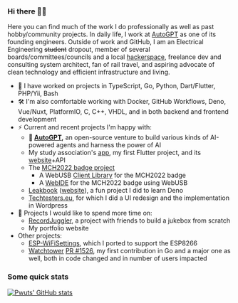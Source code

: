 ### Hi there 👋🏼
Here you can find much of the work I do professionally as well as past hobby/community projects. In daily life, I work at [AutoGPT] as one of its founding engineers. Outside of work and GitHub, I am an Electrical Engineering ~~student~~ dropout, member of several boards/committees/councils and a local [hackerspace](https://revspace.nl), freelance dev and consulting system architect, fan of rail travel, and aspiring advocate of clean technology and efficient infrastructure and living.

[AutoGPT]: https://github.com/Significant-Gravitas/AutoGPT

* 🔭 I have worked on projects in TypeScript, Go, Python, Dart/Flutter, PHP/Yii, Bash
* 🛠️ I'm also comfortable working with Docker, GitHub Workflows, Deno, Vue/Nuxt, PlatformIO, C, C++, VHDL, and in both backend and frontend development
* ⚡ Current and recent projects I'm happy with:
  * **🤖 [AutoGPT],** an open-source venture to build various kinds of AI-powered agents and harness the power of AI
  * My study association's [app](https://github.com/hoco-etv/flutter-etv-app), my first Flutter project, and its [website](https://etv.tudelft.nl)+API
  * The [MCH2022 badge project](https://github.com/badgeteam/mch2022-project)
    * A WebUSB [Client Library](https://github.com/badgeteam/mch2022-webusb-lib) for the MCH2022 badge
    * A [WebIDE](https://github.com/badgeteam/mch2022-webusb-site) for the MCH2022 badge using WebUSB
  * [Leakbook](https://github.com/Pwuts/leakbook) ([website](https://facebooklekcheck.nl)), a fun project I did to learn Deno
  * [Techtesters.eu](https://techtesters.eu), for which I did a UI redesign and the implementation in Wordpress
* 🚧 Projects I would like to spend more time on:
  * [RecordJuggler](https://github.com/RecordJuggler), a project with friends to build a jukebox from scratch
  * My portfolio website
* Other projects:
  * [ESP-WiFiSettings](https://github.com/Juerd/ESP-WiFiSettings), which I ported to support the ESP8266
  * [Watchtower](https://github.com/containrrr/watchtower) [PR #1526](https://github.com/containrrr/watchtower/pull/1526), my first contribution in Go and a major one as well, both in code changed and in number of users impacted

### Some quick stats
[![Pwuts' GitHub stats](https://github-readme-stats.vercel.app/api?username=Pwuts&count_private=true&show_icons=true&theme=dark&hide_title=true)](https://github.com/anuraghazra/github-readme-stats)
